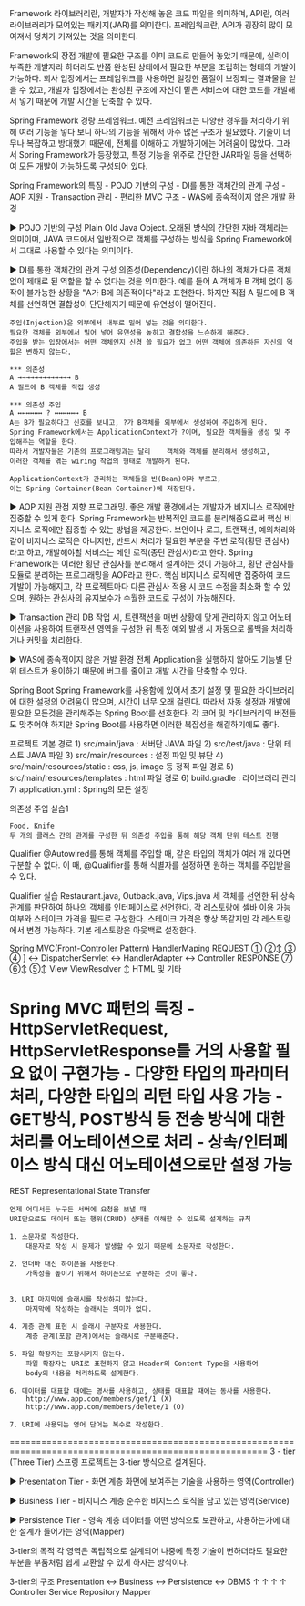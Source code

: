 Framework
	라이브러리란, 개발자가 작성해 놓은 코드 파일을 의미하며,
	API란, 여러 라이브러리가 모여있는 패키지(JAR)를 의미한다.
	프레임워크란, API가 굉장히 많이 모여져서 덩치가 커져있는 것을 의미한다.

Framework의 장점
	개발에 필요한 구조를 이미 코드로 만들어 놓았기 때문에, 실력이 부족한 개발자라 하더라도
	반쯤 완성된 상태에서 필요한 부분을 조립하는 형태의 개발이 가능하다.
	회사 입장에서는 프레임워크를 사용하면 일정한 품질이 보장되는 결과물을 얻을 수 있고,
	개발자 입장에서는 완성된 구조에 자신이 맡은 서비스에 대한 코드를 개발해서 넣기 때문에
	개발 시간을 단축할 수 있다.

Spring Framework
	경량 프레임워크.
	예전 프레임워크는 다양한 경우를 처리하기 위해 여러 기능을 넣다 보니
	하나의 기능을 위해서 아주 많은 구조가 필요했다. 기술이 너무나 복잡하고 방대했기 때문에,
	전체를 이해하고 개발하기에는 어려움이 많았다.
	그래서 Spring Framework가 등장했고, 특정 기능을 위주로 간단한 JAR파일 등을 선택하여
	모든 개발이 가능하도록 구성되어 있다.

Spring Framework의 특징
	- POJO 기반의 구성
	- DI를 통한 객체간의 관계 구성
	- AOP 지원
	- Transaction 관리
	- 편리한 MVC 구조
	- WAS에 종속적이지 않은 개발 환경

▶ POJO 기반의 구성
	Plain Old Java Object.
	오래된 방식의 간단한 자바 객체라는 의미이며, JAVA 코드에서 일반적으로 객체를 구성하는 방식을
	Spring Framework에서 그대로 사용할 수 있다는 의미이다.

▶ DI를 통한 객체간의 관계 구성
	의존성(Dependency)이란 하나의 객체가 다른 객체 없이 제대로 된 역할을 할 수 없다는 것을 의미한다.
	예를 들어 A 객체가 B 객체 없이 동작이 불가능한 상황을 "A가 B에 의존적이다"라고 표현한다.
	하지만 직접 A 필드에 B 객체를 선언하면 결합성이 단단해지기 때문에 유연성이 떨어진다.
	
	주입(Injection)은 외부에서 내부로 밀어 넣는 것을 의미한다.
	필요한 객체를 외부에서 밀어 넣어 유연성을 높히고 결합성을 느슨하게 해준다.
	주입을 받는 입장에서는 어떤 객체인지 신경 쓸 필요가 없고 어떤 객체에 의존하든 자신의 역할은 변하지 않는다.

	*** 의존성
	A →→→→→→→→→→→→→ B
	A 필드에 B 객체를 직접 생성

	*** 의존성 주입
	A ↔↔↔↔↔↔ ? ↔↔↔↔↔↔ B
	A는 B가 필요하다고 신호를 보내고, ?가 B객체를 외부에서 생성하여 주입하게 된다.
	Spring Framework에서는 ApplicationContext가 ?이며, 필요한 객체들을 생성 및 주입해주는 역할을 한다.
	따라서 개발자들은 기존의 프로그래밍과는 달리 	객체와 객체를 분리해서 생성하고, 
	이러한 객체를 엮는 wiring 작업의 형태로 개발하게 된다.

	ApplicationContext가 관리하는 객체들을 빈(Bean)이라 부르고,
	이는 Spring Container(Bean Container)에 저장된다.

▶ AOP 지원
	관점 지향 프로그래밍.
	좋은 개발 환경에서는 개발자가 비지니스 로직에만 집중할 수 있게 한다.
	Spring Framework는 반복적인 코드를 분리해줌으로써 핵심 비지니스 로직에만 집중할 수 있는 방법을 제공한다.
	보안이나 로그, 트랜잭션, 예외처리와 같이 비지니스 로직은 아니지만,
	반드시 처리가 필요한 부분을 주변 로직(횡단 관심사)라고 하고, 개발해야할 서비스는 메인 로직(종단 관심사)라고 한다.
	Spring Framework는 이러한 횡단 관심사를 분리해서 설계하는 것이 가능하고, 횡단 관심사를 모듈로 분리하는
	프로그래밍을 AOP라고 한다.
	핵심 비지니스 로직에만 집중하여 코드 개발이 가능해지고, 각 프로젝트마다 다른 관심사 적용 시 코드 수정을
	최소화 할 수 있으며, 원하는 관심사의 유지보수가 수월한 코드로 구성이 가능해진다.
	
▶ Transaction 관리
	DB 작업 시, 트랜잭션을 매번 상황에 맞게 관리하지 않고 어노테이션을 사용하여 트랜잭션 영역을 구성한 뒤
	특정 예외 발생 시 자동으로 롤백을 처리하거나 커밋을 처리한다.
	
▶ WAS에 종속적이지 않은 개발 환경
	전체 Application을 실행하지 않아도 기능별 단위 테스트가 용이하기 때문에 버그를 줄이고
	개발 시간을 단축할 수 있다.

Spring Boot
	Spring Framework를 사용함에 있어서 초기 설정 및 필요한 라이브러리에 대한 설정의 어려움이 많으며,
	시간이 너무 오래 걸린다. 따라서 자동 설정과 개발에 필요한 모든것을 관리해주는 Spring Boot를 선호한다.
	각 코어 및 라이브러리의 버전들도 맞추어야 하지만 Spring Boot를 사용하면 이러한 복잡성을 해결하기에도 좋다.

프로젝트 기본 경로
	1) src/main/java				: 서버단 JAVA 파일
	2) src/test/java				: 단위 테스트 JAVA 파일
	3) src/main/resources			: 설정 파일 및 뷰단
	4) src/main/resources/static		: css, js, image 등 정적 파일 경로
	5) src/main/resources/templates	: html 파일 경로
	6) build.gradle				: 라이브러리 관리
	7) application.yml				: Spring의 모든 설정

의존성 주입 실습1

	Food, Knife
	두 개의 클래스 간의 관계를 구성한 뒤 의존성 주입을 통해 해당 객체 단위 테스트 진행

Qualifier
	@Autowired를 통해 객체를 주입할 때, 같은 타입의 객체가 여러 개 있다면 구분할 수 없다.
	이 때, @Qualifier를 통해 식별자를 설정하면 원하는 객체를 주입받을 수 있다.

Qualifier 실습
	Restaurant.java, Outback.java, Vips.java 세 객체를 선언한 뒤 상속관계를 판단하여 하나의 객체를 인터페이스로 선언한다.
	각 레스토랑에 셀바 이용 가능 여부와 스테이크 가격을 필드로 구성한다. 스테이크 가격은 항상 똑같지만 각 레스토랑에서 변경 가능하다.
	기본 레스토랑은 아웃백로 설정한다.

Spring MVC(Front-Controller Pattern)
				HandlerMaping
	REQUEST		  ①	      ②↕	   ③		       ④
		]	  ↔	DispatcherServlet   ↔  HandlerAdapter   ↔  Controller
	RESPONSE	  ⑦	⑥↕	     ⑤↕
				View	ViewResolver
				   ↕
				HTML 및 기타	

Spring MVC 패턴의 특징
	- HttpServletRequest, HttpServletResponse를 거의 사용할 필요 없이 구현가능
	- 다양한 타입의 파라미터 처리, 다양한 타입의 리턴 타입 사용 가능
	- GET방식, POST방식 등 전송 방식에 대한 처리를 어노테이션으로 처리
	- 상속/인터페이스 방식 대신 어노테이션으로만 설정 가능
=======================================================================================================
REST
	Representational State Transfer

	언제 어디서든 누구든 서버에 요청을 보낼 때
	URI만으로도 데이터 또는 행위(CRUD) 상태를 이해할 수 있도록 설계하는 규칙

	1. 소문자로 작성한다.
		대문자로 작성 시 문제가 발생할 수 있기 때문에 소문자로 작성한다.

	2. 언더바 대신 하이픈을 사용한다.
		가독성을 높이기 위해서 하이픈으로 구분하는 것이 좋다.
		

	3. URI 마지막에 슬래시를 작성하지 않는다.
		마지막에 작성하는 슬래시는 의미가 없다.

	4. 계층 관계 표현 시 슬래시 구분자로 사용한다.
		계층 관계(포함 관계)에서는 슬래시로 구분해준다.

	5. 파일 확장자는 포함시키지 않는다.
		파일 확장자는 URI로 표현하지 않고 Header의 Content-Type을 사용하여
		body의 내용을 처리하도록 설계한다.

	6. 데이터를 대표할 때에는 명사를 사용하고, 상태를 대표할 때에는 동사를 사용한다.
		http://www.app.com/members/get/1 (X)
		http://www.app.com/members/delete/1 (O)

	7. URI에 사용되는 영어 단어는 복수로 작성한다.
=======================================================================================================
3 - tier (Three Tier)
	스프링 프로젝트는 3-tier 방식으로 설계된다.

▶ Presentation Tier - 화면 계층
	화면에 보여주는 기술을 사용하는 영역(Controller)

▶ Business Tier - 비지니스 계층
	순수한 비지느스 로직을 담고 있는 영역(Service)

▶ Persistence Tier - 영속 계층
	데이터를 어떤 방식으로 보관하고, 사용하는가에 대한 설계가 들어가는 영역(Mapper)	


3-tier의 목적
	각 영역은 독립적으로 설계되어 나중에 특정 기술이 변하더라도  필요한 부분을
	부품처럼 쉽게 교환할 수 있게 하자는 방식이다.

3-tier의 구조
	Presentation ↔ Business ↔ Persistence ↔ DBMS
	      ↑        	 ↑           	   ↑		  ↑
	Controller         Service      Repository     Mapper
